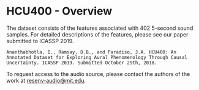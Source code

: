 # HCU400 - Overview
The dataset consists of the features associated with 402 5-second sound samples.  For detailed descriptions of the features, please see our paper submitted to ICASSP 2019.
```
Ananthabhotla, I., Ramsay, D.B., and Paradiso, J.A. HCU400: An Annotated Dataset for Exploring Aural Phenomenology Through Causal Uncertainty. ICASSP 2019. Submitted October 29th, 2018.
```

To request access to the audio source, please contact the authors of the work at resenv-audio@mit.edu.

